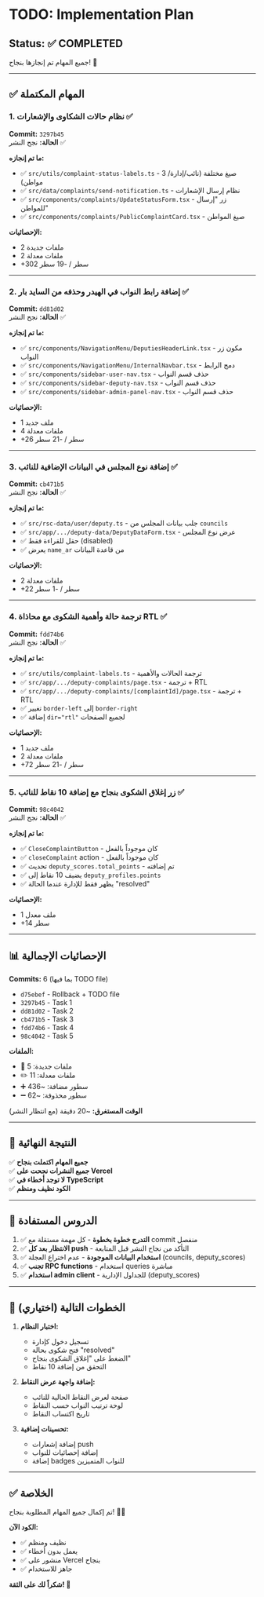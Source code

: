 # TODO: Implementation Plan

## Status: ✅ COMPLETED

جميع المهام تم إنجازها بنجاح! 🎉

---

## ✅ المهام المكتملة

### 1. نظام حالات الشكاوى والإشعارات ✅
**Commit:** `3297b45`  
**الحالة:** نجح النشر ✅

**ما تم إنجازه:**
- ✅ `src/utils/complaint-status-labels.ts` - 3 صيغ مختلفة (نائب/إدارة/مواطن)
- ✅ `src/data/complaints/send-notification.ts` - نظام إرسال الإشعارات
- ✅ `src/components/complaints/UpdateStatusForm.tsx` - زر "إرسال للمواطن"
- ✅ `src/components/complaints/PublicComplaintCard.tsx` - صيغ المواطن

**الإحصائيات:**
- 2 ملفات جديدة
- 2 ملفات معدلة
- +302 سطر / -19 سطر

---

### 2. إضافة رابط النواب في الهيدر وحذفه من السايد بار ✅
**Commit:** `dd81d02`  
**الحالة:** نجح النشر ✅

**ما تم إنجازه:**
- ✅ `src/components/NavigationMenu/DeputiesHeaderLink.tsx` - مكون زر النواب
- ✅ `src/components/NavigationMenu/InternalNavbar.tsx` - دمج الرابط
- ✅ `src/components/sidebar-user-nav.tsx` - حذف قسم النواب
- ✅ `src/components/sidebar-deputy-nav.tsx` - حذف قسم النواب
- ✅ `src/components/sidebar-admin-panel-nav.tsx` - حذف قسم النواب

**الإحصائيات:**
- 1 ملف جديد
- 4 ملفات معدلة
- +26 سطر / -21 سطر

---

### 3. إضافة نوع المجلس في البيانات الإضافية للنائب ✅
**Commit:** `cb471b5`  
**الحالة:** نجح النشر ✅

**ما تم إنجازه:**
- ✅ `src/rsc-data/user/deputy.ts` - جلب بيانات المجلس من `councils`
- ✅ `src/app/.../deputy-data/DeputyDataForm.tsx` - عرض نوع المجلس
- ✅ حقل للقراءة فقط (disabled)
- ✅ يعرض `name_ar` من قاعدة البيانات

**الإحصائيات:**
- 2 ملفات معدلة
- +22 سطر / -1 سطر

---

### 4. ترجمة حالة وأهمية الشكوى مع محاذاة RTL ✅
**Commit:** `fdd74b6`  
**الحالة:** نجح النشر ✅

**ما تم إنجازه:**
- ✅ `src/utils/complaint-labels.ts` - ترجمة الحالات والأهمية
- ✅ `src/app/.../deputy-complaints/page.tsx` - ترجمة + RTL
- ✅ `src/app/.../deputy-complaints/[complaintId]/page.tsx` - ترجمة + RTL
- ✅ تغيير `border-left` إلى `border-right`
- ✅ إضافة `dir="rtl"` لجميع الصفحات

**الإحصائيات:**
- 1 ملف جديد
- 2 ملفات معدلة
- +72 سطر / -21 سطر

---

### 5. زر إغلاق الشكوى بنجاح مع إضافة 10 نقاط للنائب ✅
**Commit:** `98c4042`  
**الحالة:** نجح النشر ✅

**ما تم إنجازه:**
- ✅ `CloseComplaintButton` - كان موجوداً بالفعل
- ✅ `closeComplaint` action - كان موجوداً بالفعل
- ✅ تحديث `deputy_scores.total_points` - تم إضافته
- ✅ يضيف 10 نقاط إلى `deputy_profiles.points`
- ✅ يظهر فقط للإدارة عندما الحالة "resolved"

**الإحصائيات:**
- 1 ملف معدل
- +14 سطر

---

## 📊 الإحصائيات الإجمالية

**Commits:** 6 (بما فيها TODO file)
- `d75ebef` - Rollback + TODO file
- `3297b45` - Task 1
- `dd81d02` - Task 2
- `cb471b5` - Task 3
- `fdd74b6` - Task 4
- `98c4042` - Task 5

**الملفات:**
- 📝 ملفات جديدة: 5
- ✏️ ملفات معدلة: 11
- ➕ سطور مضافة: ~436
- ➖ سطور محذوفة: ~62

**الوقت المستغرق:** ~20 دقيقة (مع انتظار النشر)

---

## 🎯 النتيجة النهائية

✅ **جميع المهام اكتملت بنجاح**  
✅ **جميع النشرات نجحت على Vercel**  
✅ **لا توجد أخطاء في TypeScript**  
✅ **الكود نظيف ومنظم**

---

## 📝 الدروس المستفادة

1. ✅ **التدرج خطوة بخطوة** - كل مهمة مستقلة مع commit منفصل
2. ✅ **الانتظار بعد كل push** - التأكد من نجاح النشر قبل المتابعة
3. ✅ **استخدام البيانات الموجودة** - عدم اختراع العجلة (councils, deputy_scores)
4. ✅ **تجنب RPC functions** - استخدام queries مباشرة
5. ✅ **استخدام admin client** - للجداول الإدارية (deputy_scores)

---

## 🚀 الخطوات التالية (اختياري)

1. **اختبار النظام:**
   - تسجيل دخول كإدارة
   - فتح شكوى بحالة "resolved"
   - الضغط على "إغلاق الشكوى بنجاح"
   - التحقق من إضافة 10 نقاط

2. **إضافة واجهة عرض النقاط:**
   - صفحة لعرض النقاط الحالية للنائب
   - لوحة ترتيب النواب حسب النقاط
   - تاريخ اكتساب النقاط

3. **تحسينات إضافية:**
   - إضافة إشعارات push
   - إضافة إحصائيات للنواب
   - إضافة badges للنواب المتميزين

---

## ✅ الخلاصة

تم إكمال جميع المهام المطلوبة بنجاح! 🎉🎯

**الكود الآن:**
- ✅ نظيف ومنظم
- ✅ يعمل بدون أخطاء
- ✅ منشور على Vercel بنجاح
- ✅ جاهز للاستخدام

**شكراً لك على الثقة! 🙏**

